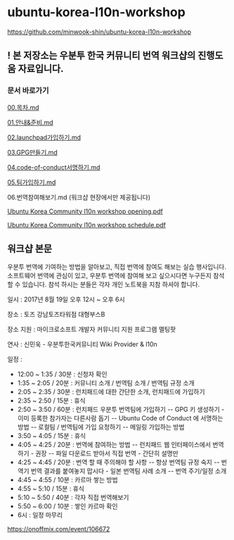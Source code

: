 
# ubuntu-korea-l10n-workshop
https://github.com/minwook-shin/ubuntu-korea-l10n-workshop
## ! 본 저장소는 우분투 한국 커뮤니티 번역 워크샵의 진행도움 자료입니다.

### 문서 바로가기
 
[00.목차.md](https://github.com/minwook-shin/ubuntu-korea-l10n-workshop/blob/master/00.%EB%AA%A9%EC%B0%A8.md)

[01.안내&준비.md](https://github.com/minwook-shin/ubuntu-korea-l10n-workshop/blob/master/01.%EC%95%88%EB%82%B4%26%EC%A4%80%EB%B9%84.md)
 
[02.launchpad가입하기.md](https://github.com/minwook-shin/ubuntu-korea-l10n-workshop/blob/master/02.launchpad%EA%B0%80%EC%9E%85%ED%95%98%EA%B8%B0.md)
 
[03.GPG만들기.md](https://github.com/minwook-shin/ubuntu-korea-l10n-workshop/blob/master/03.GPG%EB%A7%8C%EB%93%A4%EA%B8%B0.md)
 
[04.code-of-conduct서명하기.md](https://github.com/minwook-shin/ubuntu-korea-l10n-workshop/blob/master/04.code-of-conduct%EC%84%9C%EB%AA%85%ED%95%98%EA%B8%B0.md)
 
[05.팀가입하기.md](https://github.com/minwook-shin/ubuntu-korea-l10n-workshop/blob/master/05.%ED%8C%80%EA%B0%80%EC%9E%85%ED%95%98%EA%B8%B0.md) 
 
06.번역참여해보기.md (워크샵 현장에서만 제공됩니다) 

[Ubuntu Korea Community l10n workshop opening.pdf](https://github.com/minwook-shin/ubuntu-korea-l10n-workshop/blob/master/docs/Ubuntu%20Korea%20Community%20l10n%20workshop%20opening.pdf)

[Ubuntu Korea Community l10n workshop schedule.pdf](https://github.com/minwook-shin/ubuntu-korea-l10n-workshop/blob/master/docs/Ubuntu%20Korea%20Community%20l10n%20workshop%20schedule.pdf)


## 워크샵 본문
우분투 번역에 기여하는 방법을 알아보고, 직접 번역에 참여도 해보는 실습 행사입니다.
소프트웨어 번역에 관심이 있고, 우분투 번역에 참여해 보고 싶으시다면 누구든지 참석할 수 있습니다.
참석 하시는 분들은 각자 개인 노트북을 지참 하셔야 합니다.

일시 : 2017년 8월 19일 오후 12시 ~ 오후 6시

장소 : 토즈 강남토즈타워점 대형부스B

장소 지원 : 마이크로소프트 개발자 커뮤니티 지원 프로그램 멜팅팟

연사 : 신민욱 - 우분투한국커뮤니티 Wiki Provider & l10n

일정 :
- 12:00 ~ 1:35 / 30분 : 신청자 확인
- 1:35 ~ 2:05 / 20분 : 커뮤니티 소개 / 번역팀 소개 / 번역팀 규정 소개
- 2:05 ~ 2:35 / 30분 : 런치패드에 대한 간단한 소개, 런치패드에 가입하기
- 2:35 ~ 2:50 / 15분 : 휴식
- 2:50 ~ 3:50 / 60분 : 런치패드 우분투 번역팀에 가입하기
-- GPG 키 생성하기 - 이미 등록한 참가자는 다른사람 돕기
-- Ubuntu Code of Conduct 에 서명하는 방법
-- 로컬팀 / 번역팀에 가입 요청하기
-- 메일링 가입하는 방법
- 3:50 ~ 4:05 / 15분 : 휴식
- 4:05 ~ 4:25 / 20분 : 번역에 참여하는 방법
-- 런치패드 웹 인터페이스에서 번역하기 - 권장
-- 파일 다운로드 받아서 직접 번역 - 간단히 설명만
- 4:25 ~ 4:45 / 20분 : 번역 할 때 주의해야 할 사항
-- 항상 번역팀 규정 숙지
-- 번역기 번역 결과를 붙여놓지 맙시다 - 일본 번역팀 사례 소개
-- 번역 주기/일정 소개
- 4:45 ~ 4:55 / 10분 : 카르마 쌓는 방법
- 4:55 ~ 5:10 / 15분 : 휴식
- 5:10 ~ 5:50 / 40분 : 각자 직접 번역해보기
- 5:50 ~ 6:00 / 10분 : 쌓인 카르마 확인
- 6시 : 일정 마무리

https://onoffmix.com/event/106672
